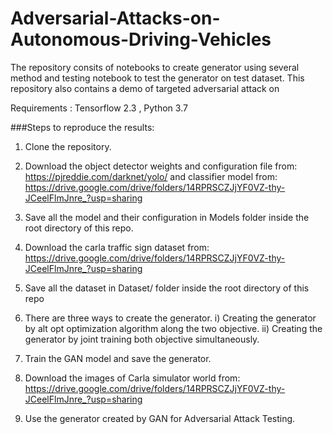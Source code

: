 # Adversarial-Attacks-on-Autonomous-Driving-Vehicles

The repository consits of notebooks to create generator using several method and testing notebook to test the generator on test dataset. This repository also contains a demo of targeted adversarial attack on 

Requirements : Tensorflow 2.3 , Python 3.7

###Steps to reproduce the results:
1. Clone the repository.
2. Download the object detector weights and configuration file from: https://pjreddie.com/darknet/yolo/ and classifier model from: https://drive.google.com/drive/folders/14RPRSCZJjYF0VZ-thy-JCeelFlmJnre_?usp=sharing

3. Save all the model and their configuration in Models folder inside the root directory of this repo.

4. Download the carla traffic sign dataset from: https://drive.google.com/drive/folders/14RPRSCZJjYF0VZ-thy-JCeelFlmJnre_?usp=sharing

5. Save all the dataset in Dataset/ folder inside the root directory of this repo

6. There are three ways to create the generator.
    i) Creating the generator by alt opt optimization algorithm along the two objective. 
    ii) Creating the generator by joint training both objective simultaneously.

7. Train the GAN model and save the generator.

8. Download the images of Carla simulator world from: https://drive.google.com/drive/folders/14RPRSCZJjYF0VZ-thy-JCeelFlmJnre_?usp=sharing

8. Use the generator created by GAN for Adversarial Attack Testing. 
